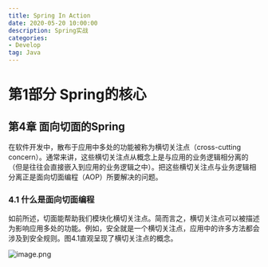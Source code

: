 ```yaml
---
title: Spring In Action
date: 2020-05-20 10:00:00
description: Spring实战
categories:
- Develop
tag: Java
---
```


# 第1部分	Spring的核心

## 第4章	面向切面的Spring

在软件开发中，散布于应用中多处的功能被称为横切关注点（cross-cutting concern）。通常来讲，这些横切关注点从概念上是与应用的业务逻辑相分离的（但是往往会直接嵌入到应用的业务逻辑之中）。把这些横切关注点与业务逻辑相分离正是面向切面编程（AOP）所要解决的问题。

### 4.1	**什么是面向切面编程**

如前所述，切面能帮助我们模块化横切关注点。简而言之，横切关注点可以被描述为影响应用多处的功能。例如，安全就是一个横切关注点，应用中的许多方法都会涉及到安全规则。图4.1直观呈现了横切关注点的概念。

![image.png](https://i.loli.net/2020/05/13/tfhbWzQIa8qsHA2.png)